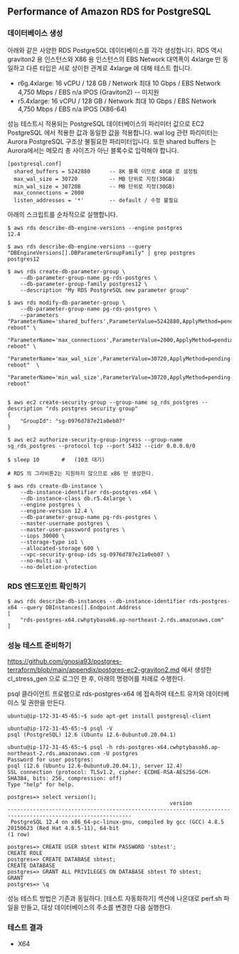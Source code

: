 ## Performance of Amazon RDS for PostgreSQL ##

### 데이터베이스 생성 ###

아래와 같은 사양한 RDS PostgreSQL 데이터베이스를 각각 생성합니다. RDS 역시 graviton2 용 인스턴스와 X86 용 인스턴스의 EBS Network 대역폭이 4xlarge 만 동일하고 다른 타입은 서로 상이한 관계로 4xlarge 에 대해 테스트 합니다.  

- r6g.4xlarge: 16 vCPU / 128 GB / Network 최대 10 Gbps / EBS Network 4,750 Mbps / EBS n/a IPOS (Graviton2)   -- 미지원
- r5.4xlarge: 16 vCPU / 128 GB / Network 최대 10 Gbps / EBS Network 4,750 Mbps / EBS n/a IPOS (X86-64)

성능 테스트시 적용되는 PostgreSQL 데이터베이스의 파리미터 값으로 EC2 PostgreSQL 에서 적용한 값과 동일한 값을 적용합니다. wal log 관련 파리미터는 Aurora PostgreSQL 구조상 불필요한 파리미터입니다. 또한 shared buffers 는 Aurora에서는 메모리 총 사이즈가 아닌 블록수로 입력해야 합니다. 
```
[postgresql.conf]
  shared_buffers = 5242880      -- 8K 블록 이므로 40GB 로 설정됨
  max_wal_size = 30720          -- MB 단위로 지정(30GB)
  min_wal_size = 30720B         -- MB 단위로 지정(30GB)
  max_connections = 2000
  listen_addresses = '*'        -- default / 수정 불필요
```

아래의 스크립트를 순차적으로 실행합니다. 

```
$ aws rds describe-db-engine-versions --engine postgres
12.4

$ aws rds describe-db-engine-versions --query "DBEngineVersions[].DBParameterGroupFamily" | grep postgres
postgres12

$ aws rds create-db-parameter-group \
    --db-parameter-group-name pg-rds-postgres \
    --db-parameter-group-family postgres12 \
    --description "My RDS PostgreSQL new parameter group"

$ aws rds modify-db-parameter-group \
    --db-parameter-group-name pg-rds-postgres \
    --parameters "ParameterName='shared_buffers',ParameterValue=5242880,ApplyMethod=pending-reboot" \
                 "ParameterName='max_connections',ParameterValue=2000,ApplyMethod=pending-reboot" \
                 "ParameterName='max_wal_size',ParameterValue=30720,ApplyMethod=pending-reboot"  \
                 "ParameterName='min_wal_size',ParameterValue=30720,ApplyMethod=pending-reboot"  


$ aws ec2 create-security-group --group-name sg_rds_postgres --description "rds postgres security group"
{
    "GroupId": "sg-0976d787e21a0eb07"
}

$ aws ec2 authorize-security-group-ingress --group-name sg_rds_postgres --protocol tcp --port 5432 --cidr 0.0.0.0/0

$ sleep 10       #   (10초 대기)                    

# RDS 의 그라비톤2는 지원하지 않으므로 x86 만 생성한다. 

$ aws rds create-db-instance \
    --db-instance-identifier rds-postgres-x64 \
    --db-instance-class db.r5.4xlarge \
    --engine postgres \
    --engine-version 12.4 \
    --db-parameter-group-name pg-rds-postgres \
    --master-username postgres \
    --master-user-password postgres \
    --iops 30000 \
    --storage-type io1 \
    --allocated-storage 600 \
    --vpc-security-group-ids sg-0976d787e21a0eb07 \
    --no-multi-az \
    --no-deletion-protection        
```

### RDS 엔드포인트 확인하기 ###
```
$ aws rds describe-db-instances --db-instance-identifier rds-postgres-x64 --query DBInstances[].Endpoint.Address
[
    "rds-postgres-x64.cwhptybasok6.ap-northeast-2.rds.amazonaws.com"
]
```


### 성능 테스트 준비하기 ###
https://github.com/gnosia93/postgres-terraform/blob/main/appendix/postgres-ec2-graviton2.md 에서 생성한 cl_stress_gen 으로 로그인 한 후, 아래의 명령어를 차례로 수행한다.

psql 클라이언트 프로램으로 rds-postgres-x64 에 접속하여 테스트 유저와 데이터베이스 및 권한을 만든다.

```
ubuntu@ip-172-31-45-65:~$ sudo apt-get install postgresql-client

ubuntu@ip-172-31-45-65:~$ psql -V
psql (PostgreSQL) 12.6 (Ubuntu 12.6-0ubuntu0.20.04.1)

ubuntu@ip-172-31-45-65:~$ psql -h rds-postgres-x64.cwhptybasok6.ap-northeast-2.rds.amazonaws.com -U postgres
Password for user postgres: 
psql (12.6 (Ubuntu 12.6-0ubuntu0.20.04.1), server 12.4)
SSL connection (protocol: TLSv1.2, cipher: ECDHE-RSA-AES256-GCM-SHA384, bits: 256, compression: off)
Type "help" for help.

postgres=> select version();
                                                   version                                                   
-------------------------------------------------------------------------------------------------------------
 PostgreSQL 12.4 on x86_64-pc-linux-gnu, compiled by gcc (GCC) 4.8.5 20150623 (Red Hat 4.8.5-11), 64-bit
(1 row)

postgres=> CREATE USER sbtest WITH PASSWORD 'sbtest';
CREATE ROLE
postgres=> CREATE DATABASE sbtest;
CREATE DATABASE
postgres=> GRANT ALL PRIVILEGES ON DATABASE sbtest TO sbtest;
GRANT
postgres=> \q
```

성능 테스트 방법은 기존과 동일하다. [테스트 자동화하기] 섹션에 나온대로 perf.sh 파일을 만들고, 대상 데이터베이스의 주소를 변경한 다음 실행한다.

### 테스트 결과 ###
* X64

```


```


